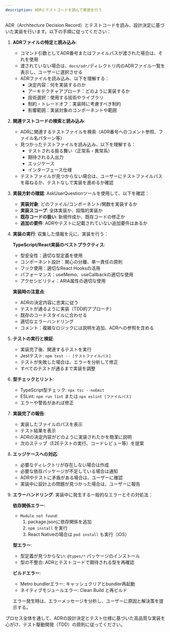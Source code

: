```yaml
---
description: ADRとテストコードを読んで実装を行う
---
```


ADR（Architecture Decision Record）とテストコードを読み、設計決定に基づいた実装を行います。以下の手順に従ってください：

1. **ADRファイルの特定と読み込み**:
   - コマンド引数としてADR番号またはファイルパスが渡された場合は、それを使用
   - 渡されていない場合は、`docs/adr/`ディレクトリ内のADRファイル一覧を表示し、ユーザーに選択させる
   - ADRファイルを読み込み、以下を理解する：
     - 決定内容：何を実装するのか
     - アーキテクチャアプローチ：どのように実装するか
     - 技術選択：使用する技術やライブラリ
     - 制約・トレードオフ：実装時に考慮すべき制約
     - 影響範囲：実装対象のコンポーネントや範囲

2. **関連テストコードの検索と読み込み**:
   - ADRに関連するテストファイルを検索（ADR番号へのコメント参照、ファイル名パターン等）
   - 見つかったテストファイルを読み込み、以下を理解する：
     - テストされる振る舞い（正常系・異常系）
     - 期待される入出力
     - エッジケース
     - インターフェース仕様
   - テストファイルが見つからない場合は、ユーザーにテストファイルパスを尋ねるか、テストなしで実装を進めるか確認

3. **実装方針の確認**:
   AskUserQuestionツールを使用して、以下を確認：

   - **実装対象**: どのファイル/コンポーネント/関数を実装するか
   - **実装スコープ**: 全体実装か、段階的実装か
   - **既存コードの扱い**: 新規作成か、既存コードの修正か
   - **追加の要件**: ADRやテストに記載されていない追加要件はあるか

4. **実装の実行**:
   収集した情報を元に、実装を行う：

   **TypeScript/React実装のベストプラクティス**:
   - 型安全性：適切な型定義を使用
   - コンポーネント設計：関心の分離、単一責任の原則
   - フック使用：適切なReact Hooksの活用
   - パフォーマンス：useMemo、useCallbackの適切な使用
   - アクセシビリティ：ARIA属性の適切な使用

   **実装時の注意点**:
   - ADRの決定内容に忠実に従う
   - テストが通るように実装（TDD的アプローチ）
   - 既存のコードスタイルに合わせる
   - 適切なエラーハンドリング
   - コメント：複雑なロジックには説明を追加、ADRへの参照を含める

5. **テストの実行と検証**:
   - 実装完了後、関連するテストを実行
   - Jestテスト: `npm test -- [テストファイルパス]`
   - テストが失敗した場合は、エラーを分析して修正
   - すべてのテストが通るまで実装を調整

6. **型チェックとリント**:
   - TypeScript型チェック: `npx tsc --noEmit`
   - ESLint: `npm run lint` または `npx eslint [ファイルパス]`
   - エラーや警告があれば修正

7. **実装完了の報告**:
   - 実装したファイルのパスを表示
   - テスト結果を表示
   - ADRの決定内容がどのように実装されたかを簡潔に説明
   - 次のステップ（E2Eテストの実行、コードレビュー等）を提案

8. **エッジケースへの対応**:
   - 必要なディレクトリが存在しない場合は作成
   - 必要な依存パッケージが不足している場合は通知
   - ADRやテストに矛盾がある場合は、ユーザーに確認
   - 実装中に設計上の問題が見つかった場合は、ユーザーに報告

9. **エラーハンドリング**:
   実装中に発生する一般的なエラーとその対処法：

   **依存関係エラー**:
   - `Module not found`:
     1. package.jsonに依存関係を追加
     2. `npm install` を実行
     3. React Nativeの場合は `pod install` も実行（iOS）

   **型エラー**:
   - 型定義が見つからない: `@types/*` パッケージのインストール
   - 型の不整合: ADRとテストコードで期待される型を再確認

   **ビルドエラー**:
   - Metro bundlerエラー: キャッシュクリアとbundler再起動
   - ネイティブモジュールエラー: Clean Build と再ビルド

   エラー発生時は、エラーメッセージを分析し、ユーザーに原因と解決策を提示する。

プロセス全体を通して、ADRの設計決定とテスト仕様に基づいた高品質な実装を心がけ、テスト駆動開発（TDD）の原則に従ってください。
